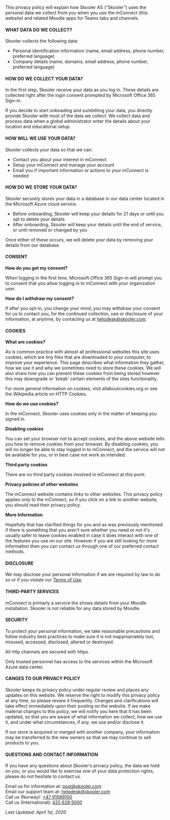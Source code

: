 This privacy policy will explain how Skooler AS (“Skooler”) uses the personal data we collect from you when you use the mConnect (this website) and related Moodle apps for Teams tabs and channels.

  

#### WHAT DATA DO WE COLLECT?

Skooler collects the following data:

*   Personal identification information (name, email address, phone number, preferred language)
*   Company details (name, domains, email address, phone number, preferred language)

  

#### HOW DO WE COLLECT YOUR DATA?

In the first step, Skooler receive your data as you log in. These details are collected right after the login consent prompted by Microsoft Office 365 Sign-in.

If you decide to start onboading and sumbitting your data, you directly provide Skooler with most of the data we collect. We collect data and process data when a global administrator enter the details about your location and educational setup.

  

#### HOW WILL WE USE YOUR DATA?

Skooler collects your data so that we can:

*   Contact you about your interest in mConnect
*   Setup your mConnect and manage your account
*   Email you if important information or actions to your mConnect is needed

  

#### HOW DO WE STORE YOUR DATA?

Skooler securely stores your data in a database in our data center located in the Microsoft Azure cloud service.

*   Before onboarding, Skooler will keep your details for 21 days or until you opt to delete your details
*   After onboarding, Skooler will keep your details until the end of service, or until removed or changed by you

Once either of these occurs, we will delete your data by removing your details from our database.

  

#### CONSENT

**How do you get my consent?**

When logging in the first time, Microsoft Office 365 Sign-in will prompt you to consent that you allow logging in to mConnect with your organization user.

**How do I withdraw my consent?**

If after you opt-in, you change your mind, you may withdraw your consent for us to contact you, for the continued collection, use or disclosure of your information, at anytime, by contacting us at [helpdesk@skooler.com](mailto:helpdesk@skooler.com).

  

#### COOKIES

**What are cookies?**

As is common practice with almost all professional websites this site uses cookies, which are tiny files that are downloaded to your computer, to improve your experience. This page describes what information they gather, how we use it and why we sometimes need to store these cookies. We will also share how you can prevent these cookies from being stored however this may downgrade or 'break' certain elements of the sites functionality.

For more general information on cookies, visit allaboutcookies.org or see the Wikipedia article on HTTP Cookies.

**How do we use cookies?**

In the mConnect, Skooler uses cookies only in the matter of keeping you signed in.

**Disabling cookies**

You can set your browser not to accept cookies, and the above website tells you how to remove cookies from your browser. By disabling cookies, you will no longer be able to stay logged in to mConnect, and the service will not be available for you, or in best case not work as intended.

**Third party cookies**

There are no third party cookies involved in mConnect at this point.

**Privacy policies of other websites**

The mConnect website contains links to other websites. This privacy policy applies only to the mConnect, so if you click on a link to another website, you should read their privacy policy.

**More Information**

Hopefully that has clarified things for you and as was previously mentioned if there is something that you aren't sure whether you need or not it's usually safer to leave cookies enabled in case it does interact with one of the features you use on our site. However if you are still looking for more information then you can contact us through one of our preferred contact methods.

  

#### DISCLOSURE

We may disclose your personal information if we are required by law to do so or if you violate our [Terms of Use](https://mconnect.skooler.com/tou).

  

#### THIRD-PARTY SERVICES

mConnect is primarly a service the shows details from your Moodle installation. Skooler is not reliable for any data stored by Moodle.

  

#### SECURITY

To protect your personal information, we take reasonable precautions and follow industry best practices to make sure it is not inappropriately lost, misused, accessed, disclosed, altered or destroyed.

All http channels are secured with https.

Only trusted personnel has access to the services within the Microsoft Azure data center.

  

#### CANGES TO OUR PRIVACY POLICY

Skooler keeps its privacy policy under regular review and places any updates on this website. We reserve the right to modify this privacy policy at any time, so please review it frequently. Changes and clarifications will take effect immediately upon their posting on the website. If we make material changes to this policy, we will notify you here that it has been updated, so that you are aware of what information we collect, how we use it, and under what circumstances, if any, we use and/or disclose it.

If our store is acquired or merged with another company, your information may be transferred to the new owners so that we may continue to sell products to you.

  

#### QUESTIONS AND CONTACT INFORMATION

If you have any questions about Skooler’s privacy policy, the data we hold on you, or you would like to exercise one of your data protection rights, please do not hesitate to contact us.

Email us for information at: [post@skooler.com](mailto:post@skooler.com)  
Email our support team at: [helpdesk@skooler.com](mailto:helpdesk@skooler.com)  
Call us (Norway): [+47 91589100](tel:+4791589100)  
Call us (International): [425 628 5000](tel:4256285000)

  

_Last Updated: April 1st, 2020_